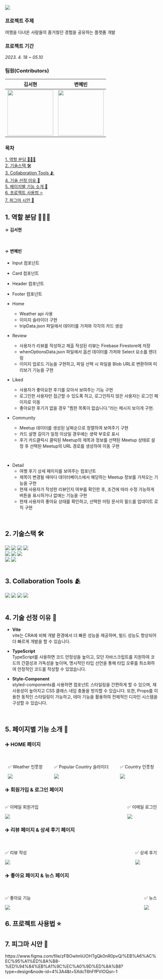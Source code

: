 <img src="https://capsule-render.vercel.app/api?type=waving&&color=1d5bd6&height=300&section=header&text=Enjoy%20Travel&fontSize=90&fontColor=ffff" />

### 프로젝트 주제

여행을 다녀온 사람들의 즐거웠던 경험을 공유하는 플랫폼 개발

### 프로젝트 기간

_2023. 4. 18 ~ 05.10_

### 팀원(Contributors)

| 김서현                                                                                                                   | 변혜빈                                                                                                                  |
| ------------------------------------------------------------------------------------------------------------------------ | ----------------------------------------------------------------------------------------------------------------------- |
| <a href="https://github.com/seoohyeon"><img src="https://avatars.githubusercontent.com/u/38703262?v=4" width="150"/></a> | <a href="https://github.com/HYBEN09"><img src="https://avatars.githubusercontent.com/u/104710243?v=4" width="150"/></a> |

### 목차

[1. 역할 분담 👩🏻‍💻](#1-역할-분담)<br/>
[2. 기술스택 🛠️](#2-기술스택)<br/>
[3. Collaboration Tools 🫂](#3-collaboration-tools)<br/>
[4. 기술 선정 이유 🧐](#4-기술-선정-이유)<br/>
[5. 페이지별 기능 소개 🚀](#5-페이지별-기능-소개)<br/>
[6. 프로젝트 사용법 ⭐️](#6-프로젝트-사용법)<br/>
[7. 피그마 시안 🌈](#7-피그마-시안)<br/>

<h2 id="1-역할-분담">1. 역할 분담 👩🏻‍💻</h2>

✈️ **김서현**

<br/>

✈️ **변혜빈**

- Input 컴포넌트
- Card 컴포넌트
- Header 컴포넌트
- Footer 컴포넌트
  <br/>
- Home

  - Weather api 사용
  - 이미지 슬라이더 구현
  - tripData.json 파일에서 데이터를 가져와 각각의 카드 생성

- Review

  - 사용자가 리뷰를 작성하고 제출 작성된 리뷰는 Firebase Firestore에 저장
  - whenOptionsData.json 파일에서 옵션 데이터를 가져와 Select 요소를 렌더링
  - 이미지 업로드 기능을 구현하고, 파일 선택 시 파일을 Blob URL로 변환하여 미리보기 기능을 구현
    <br/>

- Liked

  - 사용자가 좋아요한 후기를 모아서 보여주는 기능 구현
  - 로그인한 사용자만 접근할 수 있도록 하고, 로그인하지 않은 사용자는 로그인 페이지로 이동
  - 좋아요한 후기가 없을 경우 "찜한 목록이 없습니다."라는 메시지 보이게 구현.
    <br/>

- Community

  - Meetup 데이터를 생성된 날짜순으로 정렬하여 보여주기 구현
  - 카드 설명 길이가 일정 이상일 경우에는 생략 부호로 표시
  - 후기 카드클릭시 클릭된 Meetup의 제목과 정보를 선택된 Meetup 상태로 설정 후 선택된 Meetup의 URL 경로를 생성하여 이동 구현

<br/>

- Detail
  - 여행 후기 상세 페이지를 보여주는 컴포넌트
  - 제목이 변경될 때마다 데이터베이스에서 해당하는 Meetup 정보를 가져오는 기능을 구현
  - 현재 사용자가 작성한 리뷰인지 여부를 확인한 후, 조건에 따라 수정 가능하게 버튼을 표시하거나 없애는 기능을 구현
  - 현재 사용자의 좋아요 상태를 확인하고, 선택한 미팅 문서의 필드를 업데이트 로직 구현

<br/>

<h2 id="2-기술스택">2. 기술스택 🛠️</h2>

<div>
<img src="https://img.shields.io/badge/Vite-646CFF?style=for-the-badge&logo=vite&logoColor=white">
<img src="https://img.shields.io/badge/react-61DAFB?style=for-the-badge&logo=react&logoColor=black">
<img src="https://img.shields.io/badge/eslint-4B3263?style=for-the-badge&logo=eslint&logoColor=white">
<img src="https://img.shields.io/badge/prettier-F7B93E?style=for-the-badge&logo=prettier&logoColor=black">
</div>

<div>
<img src="https://img.shields.io/badge/html5-E34F26?style=for-the-badge&logo=html5&logoColor=white">
<img src="https://img.shields.io/badge/styled_components-DB7093?style=for-the-badge&logo=styled-components&logoColor=white">
<img src="https://img.shields.io/badge/TypeScript-007ACC?style=for-the-badge&logo=typescript&logoColor=white">
</div>

<div>
<img src="https://img.shields.io/badge/firebase-FFCA28?style=for-the-badge&logo=firebase&logoColor=white">
<img src="https://img.shields.io/badge/netlify-00C7B7?style=for-the-badge&logo=netlify&logoColor=white">
</div>
<br/>

<h2 id="3-collaboration-tools">3. Collaboration Tools 🫂</h2>

<div>
<img src="https://img.shields.io/badge/Bitbucket-0052CC?style=for-the-badge&logo=bitbucket&logoColor=white">
<img src="https://img.shields.io/badge/Figma-F24E1E?style=for-the-badge&logo=figma&logoColor=white">
<img src="https://img.shields.io/badge/Discord-7289DA?style=for-the-badge&logo=discord&logoColor=white">
<img src="https://img.shields.io/badge/Notion-000000?style=for-the-badge&logo=notion&logoColor=white">
</div>

<br/>

<h2 id="4-기술-선정-이유">4. 기술 선정 이유 🧐</h2>

- **Vite**<br/>
  vite는 CRA에 비해 개발 환경에서 더 빠른 성능을 제공하며, 빌드 성능도 향상되어 더 빠르게 개발을 할 수 있습니다.
  <br/>

- **TypeScript**<br/>
 TypeScript를 사용하면 코드 안정성을 높이고, 모던 자바스크립트를 지원하여 코드의 간결성과 가독성을 높이며, 명시적인 타입 선언을 통해 타입 오류를 최소화하여 안정적인 코드를 작성할 수 있었습니다.
  <br/>

- **Style-Component**<br/>
  styled-components를 사용하면 컴포넌트 스타일링을 간편하게 할 수 있으며, 재사용성이 높아지고 CSS 클래스 네임 충돌을 방지할 수 있습니다. 또한, Props를 이용한 동적인 스타일링이 가능하고, 테마 기능을 활용하여 전체적인 디자인 시스템을 구성할 수 있습니다.

<br/>

<h2 id="5-페이지별-기능-소개">5. 페이지별 기능 소개 🚀</h2>

<h3>✈️ HOME 페이지</h3>
<br>
<div style="display: flex; justify-content: space-around; margin-right:5px">
<div>
<p>✅ Weather 인풋창</p>
<img src="https://user-images.githubusercontent.com/104710243/236993459-7d14e37b-9046-4f03-b49d-049ad175957c.gif" />
</div>
<br>
<div>
<p>✅ Popular Country 슬라이더</p>
<img src="https://user-images.githubusercontent.com/104710243/236994809-4f4258e8-c308-45f5-93cb-f1765cef4ada.gif" />
</div>
<br>
<div>
<p>✅ Country 인풋창</p>
<img src="https://user-images.githubusercontent.com/104710243/236994660-12d9a670-0bde-493e-851e-c686a9268dbc.gif" />
</div>
</div>

<div style="display: flex; justify-content: space-between; ">
<h3> ✈️ 회원가입 & 로그인 페이지</h3>
  </div>
<div  style="display: flex; justify-content: space-between; margin-right:5px">
<div>
 <p> ✅ 이메일 회원가입 </p>
 <img src="https://user-images.githubusercontent.com/104710243/236995974-f1f8408a-1b48-46b4-9b9d-ac64f014f186.gif" />
</div>

  <div>
    <p> ✅ 이메일 로그인 </p>
    <img src="https://user-images.githubusercontent.com/104710243/236996339-317f04d7-9236-45b5-ab03-8c99530d742f.gif" />
  </div>
</div>

  <h3> ✈️ 리뷰 페이지 &  상세 후기 페이지</h3>
    <br/>
  <div style="display: flex; justify-content: space-between; margin-right:5px">
  <div>
    <p> ✅ 리뷰 작성 </p>
    <img src="https://user-images.githubusercontent.com/104710243/236997042-b6739f88-4127-4eae-aa24-ccb349db62bb.gif" />
  </div>

  <div>
    <p> ✅ 상세 후기 </p>
    <img src="https://user-images.githubusercontent.com/104710243/236997581-b0d1e3da-78a9-472a-93b6-c53618655202.gif" />
  </div>
  </div>

  <h3> ✈️ 좋아요 페이지 & 뉴스 페이지 </h3>
    <br/>
<div style="display: flex; justify-content: space-between; margin-right:5px">
  <div >
    <p> ✅ 좋아요 기능 </p>
    <img src="https://user-images.githubusercontent.com/104710243/236998050-947f45cb-f50e-4735-beed-f59aef5e4298.gif" />
  </div>

  <div>
    <p> ✅ 뉴스 </p>
    <img src="https://github.com/HYBEN09/enjoy-travel/assets/104710243/c4cf9bbe-eb65-4b7d-903e-342e9eee790f" />
  </div>
</div>


<h2 id="6-프로젝트-사용법">6. 프로젝트 사용법 ⭐️</h2>

<h2 id="7-피그마-시안">7. 피그마 시안 🌈</h2>
https://www.figma.com/file/zFBOwImVJOHTgQk0nR0pvQ/%EB%A6%AC%EC%95%A1%ED%8A%B8-%ED%94%84%EB%A1%9C%EC%A0%9D%ED%8A%B8?type=design&node-id=4%3A4&t=5XdcT6hFfPVlOQsn-1
